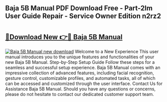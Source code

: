 ## Baja 5B Manual PDF Download Free - Part-2lm User Guide Repair - Service Owner Edition n2rz2

# <h2><a href="http://bc30766.oget.top/?id=Baja+5B+Manual">🔗Download New 👉🔴 Baja 5B Manual</a></h2>

[![Baja 5B Manual new download](https://i.imgur.com/5g1atiW.png)](http://bc30766.oget.top/?id=Baja+5B+Manual)
Welcome to a New Experience This user manual introduces you to the unique features and functionalities of your new Baja 5B Manual. Step-by-Step Setup Guide Follow these steps for a seamless and successful setup experience. Baja 5B Manual comes with an impressive collection of advanced features, including facial recognition, gesture control, customizable profiles, and automated tasks, all of which can be accessed and customized through the user interface. Contact Us for Assistance Baja 5B Manual. Should you have any questions or concerns, please do not hesitate to contact our dedicated customer support team.
